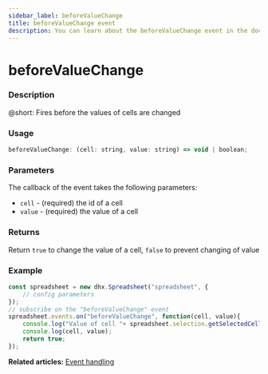 ```yaml
---
sidebar_label: beforeValueChange
title: beforeValueChange event
description: You can learn about the beforeValueChange event in the documentation of the DHTMLX JavaScript Spreadsheet library. Browse developer guides and API reference, try out code examples and live demos, and download a free 30-day evaluation version of DHTMLX Spreadsheet.
---
```


# beforeValueChange

### Description

@short: Fires before the values of cells are changed

### Usage

~~~jsx
beforeValueChange: (cell: string, value: string) => void | boolean;
~~~

### Parameters

The callback of the event takes the following parameters:

- `cell` -  (required) the id of a cell
- `value` - (required) the value of a cell

### Returns

Return `true` to change the value of a cell, `false` to prevent changing of value

### Example

~~~jsx {5-9}
const spreadsheet = new dhx.Spreadsheet("spreadsheet", {
    // config parameters
});
// subscribe on the "beforeValueChange" event
spreadsheet.events.on("beforeValueChange", function(cell, value){
    console.log("Value of cell "+ spreadsheet.selection.getSelectedCell()+" will change");
    console.log(cell, value);
    return true;
});
~~~

**Related articles:** [Event handling](handling_events.md)
